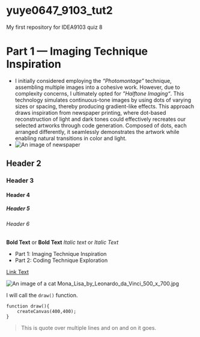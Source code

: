 # yuye0647_9103_tut2
My first repository for IDEA9103 quiz 8

# Part 1 — Imaging Technique Inspiration 

- I initially considered employing the *“Photomontage”* technique, assembling multiple images into a cohesive work. However, due to complexity concerns, I ultimately opted for *”Halftone Imaging“*. This technology simulates continuous-tone images by using dots of varying sizes or spacing, thereby producing gradient-like effects. This approach draws inspiration from newspaper printing, where dot-based reconstruction of light and dark tones could effectively recreates our selected artworks through code generation. Composed of dots, each arranged differently, it seamlessly demonstrates the artwork while enabling natural transitions in color and light.
- ![An image of newspaper](https://share.google/images/eEEDHMRCxLODYNkEY)

## Header 2
### Header 3
#### Header 4
##### Header 5
###### Header 6

**Bold Text** or __Bold Text__
*Italic text* or _Italic Text_


- Part 1: Imaging Technique Inspiration
- Part 2: Coding Technique Exploration


[Link Text](https://www.google.com)

![An image of a cat](https://placecats.com/200/300)
Mona_Lisa_by_Leonardo_da_Vinci_500_x_700.jpg

I will call the `draw()` function.

```
function draw(){
    createCanvas(400,400);
}
```

>This is quote
>over multiple lines
>and on and on it goes.